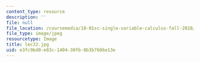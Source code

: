 ```yaml
---
content_type: resource
description: ''
file: null
file_location: /coursemedia/18-01sc-single-variable-calculus-fall-2010/e3fc9bd0e83c140430fb8b3b7606e13e_lec32.jpg
file_type: image/jpeg
resourcetype: Image
title: lec32.jpg
uid: e3fc9bd0-e83c-1404-30fb-8b3b7606e13e
---
```

